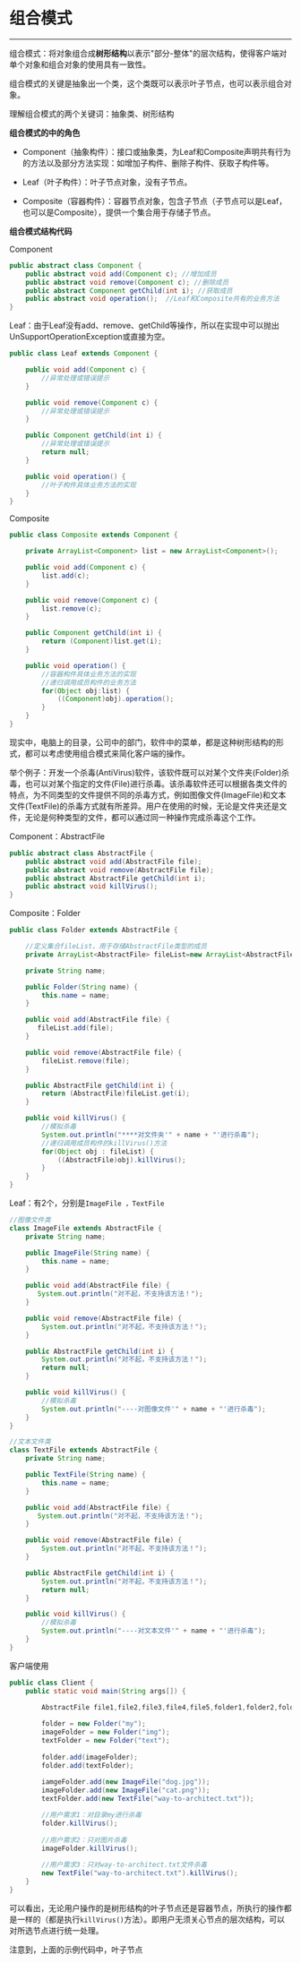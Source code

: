 # 组合模式

---

组合模式：将对象组合成**树形结构**以表示"部分-整体"的层次结构，使得客户端对单个对象和组合对象的使用具有一致性。

组合模式的关键是抽象出一个类，这个类既可以表示叶子节点，也可以表示组合对象。

理解组合模式的两个关键词：抽象类、树形结构

**组合模式的中的角色**

* Component（抽象构件）：接口或抽象类，为Leaf和Composite声明共有行为的方法以及部分方法实现：如增加子构件、删除子构件、获取子构件等。

* Leaf（叶子构件）：叶子节点对象，没有子节点。

* Composite（容器构件）：容器节点对象，包含子节点（子节点可以是Leaf，也可以是Composite），提供一个集合用于存储子节点。

**组合模式结构代码**

Component

```java
public abstract class Component {  
    public abstract void add(Component c); //增加成员  
    public abstract void remove(Component c); //删除成员  
    public abstract Component getChild(int i); //获取成员  
    public abstract void operation();  //Leaf和Composite共有的业务方法  
}
```

Leaf：由于Leaf没有add、remove、getChild等操作，所以在实现中可以抛出UnSupportOperationException或直接为空。

```java
public class Leaf extends Component {  

    public void add(Component c) {   
        //异常处理或错误提示   
    }     

    public void remove(Component c) {   
        //异常处理或错误提示   
    }  

    public Component getChild(int i) {   
        //异常处理或错误提示  
        return null;   
    }

    public void operation() {  
        //叶子构件具体业务方法的实现  
    }   
}
```

Composite

```java
public class Composite extends Component {  

    private ArrayList<Component> list = new ArrayList<Component>();  

    public void add(Component c) {  
        list.add(c);  
    }  

    public void remove(Component c) {  
        list.remove(c);  
    }  

    public Component getChild(int i) {  
        return (Component)list.get(i);  
    }  

    public void operation() {  
        //容器构件具体业务方法的实现  
        //递归调用成员构件的业务方法  
        for(Object obj:list) {  
            ((Component)obj).operation();  
        }  
    }     
}
```

现实中，电脑上的目录，公司中的部门，软件中的菜单，都是这种树形结构的形式，都可以考虑使用组合模式来简化客户端的操作。

举个例子：开发一个杀毒\(AntiVirus\)软件，该软件既可以对某个文件夹\(Folder\)杀毒，也可以对某个指定的文件\(File\)进行杀毒。该杀毒软件还可以根据各类文件的特点，为不同类型的文件提供不同的杀毒方式，例如图像文件\(ImageFile\)和文本文件\(TextFile\)的杀毒方式就有所差异。用户在使用的时候，无论是文件夹还是文件，无论是何种类型的文件，都可以通过同一种操作完成杀毒这个工作。

Component：AbstractFile

```java
public abstract class AbstractFile {  
    public abstract void add(AbstractFile file);  
    public abstract void remove(AbstractFile file);  
    public abstract AbstractFile getChild(int i);  
    public abstract void killVirus();  
}
```

Composite：Folder

```java
public class Folder extends AbstractFile {  

    //定义集合fileList，用于存储AbstractFile类型的成员  
    private ArrayList<AbstractFile> fileList=new ArrayList<AbstractFile>();  

    private String name;  

    public Folder(String name) {  
        this.name = name;  
    }  

    public void add(AbstractFile file) {  
       fileList.add(file);    
    }  

    public void remove(AbstractFile file) {  
        fileList.remove(file);  
    }  

    public AbstractFile getChild(int i) {  
        return (AbstractFile)fileList.get(i);  
    }  

    public void killVirus() {  
        //模拟杀毒
        System.out.println("****对文件夹'" + name + "'进行杀毒"); 
        //递归调用成员构件的killVirus()方法  
        for(Object obj : fileList) {  
            ((AbstractFile)obj).killVirus();  
        }  
    }  
}
```

Leaf：有2个，分别是`ImageFile ，TextFile`

```java
//图像文件类
class ImageFile extends AbstractFile {  
    private String name;  

    public ImageFile(String name) {  
        this.name = name;  
    }  

    public void add(AbstractFile file) {  
       System.out.println("对不起，不支持该方法！");  
    }  

    public void remove(AbstractFile file) {  
        System.out.println("对不起，不支持该方法！");  
    }  

    public AbstractFile getChild(int i) {  
        System.out.println("对不起，不支持该方法！");  
        return null;  
    }  

    public void killVirus() {  
        //模拟杀毒  
        System.out.println("----对图像文件'" + name + "'进行杀毒");  
    }  
}  

//文本文件类
class TextFile extends AbstractFile {  
    private String name;  

    public TextFile(String name) {  
        this.name = name;  
    }  

    public void add(AbstractFile file) {  
       System.out.println("对不起，不支持该方法！");  
    }  

    public void remove(AbstractFile file) {  
        System.out.println("对不起，不支持该方法！");  
    }  

    public AbstractFile getChild(int i) {  
        System.out.println("对不起，不支持该方法！");  
        return null;  
    }  

    public void killVirus() {  
        //模拟杀毒  
        System.out.println("----对文本文件'" + name + "'进行杀毒");  
    }  
} 
```

客户端使用

```java
public class Client {  
    public static void main(String args[]) {  
        
        AbstractFile file1,file2,file3,file4,file5,folder1,folder2,folder3,folder4;  

        folder = new Folder("my");  
        imageFolder = new Folder("img");  
        textFolder = new Folder("text");  
        
        folder.add(imageFolder);  
        folder.add(textFolder); 
               
        iamgeFolder.add(new ImageFile("dog.jpg"));  
        imageFolder.add(new ImageFile("cat.png"));  
        textFolder.add(new TextFile("way-to-architect.txt"));           

        //用户需求1：对目录my进行杀毒
        folder.killVirus();
        
        //用户需求2：只对图片杀毒
        imageFolder.killVirus();
        
        //用户需求3：只对way-to-architect.txt文件杀毒
        new TextFile("way-to-architect.txt").killVirus();
    }  
}
```

可以看出，无论用户操作的是树形结构的叶子节点还是容器节点，所执行的操作都是一样的（都是执行`killVirus()`方法）。即用户无须关心节点的层次结构，可以对所选节点进行统一处理。

注意到，上面的示例代码中，叶子节点







